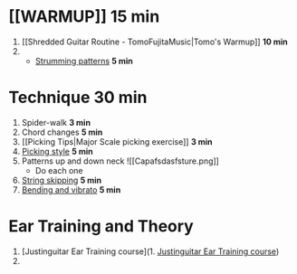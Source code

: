 # [[WARMUP]] **15 min**
1. [[Shredded Guitar Routine - TomoFujitaMusic|Tomo's Warmup]] **10 min**
2. - [Strumming patterns](https://www.guitarlobby.com/wp-content/uploads/2021/04/Guitar-Strumming-Patterns-PDF-with-Charts.pdf) **5 min**
# Technique **30 min**
1. Spider-walk **3 min**
2. Chord changes **5 min**
3. [[Picking Tips|Major Scale picking exercise]] **3 min** 
4. [Picking style](https://troygrady.com/primer/) **5 min**
5. Patterns up and down neck ![[Capafsdasfsture.png]]
	- Do each one
6. [String skipping](https://www.guitarplayer.com/lessons/making-the-jump-how-to-master-the-art-of-string-skipping) **5 min**
7. [Bending and vibrato](https://www.google.com/search?client=firefox-b-1-d&q=bending+excersise+guitar#kpvalbx=_vf3CY4nfKpeg5NoPnZuXiA8_29) **5 min**
# Ear Training and Theory
1. [Justinguitar Ear Training course](1. [Justinguitar Ear Training course]())
2. 